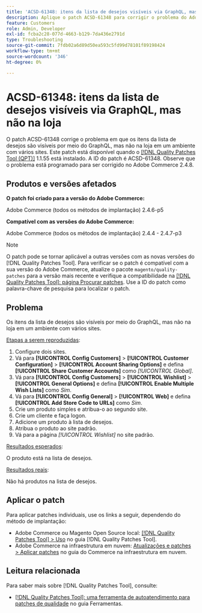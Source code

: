 ```yaml
---
title: 'ACSD-61348: itens da lista de desejos visíveis via GraphQL, mas não na loja'
description: Aplique o patch ACSD-61348 para corrigir o problema do Adobe Commerce em que os itens da lista de desejos são visíveis por meio do GraphQL, mas não na loja em um ambiente de vários sites.
feature: Customers
role: Admin, Developer
exl-id: fcba2c28-077d-4663-b129-7da436e2791d
type: Troubleshooting
source-git-commit: 7fdb02a6d89d50ea593c5fd99d78101f89198424
workflow-type: tm+mt
source-wordcount: '346'
ht-degree: 0%

---
```


# ACSD-61348: itens da lista de desejos visíveis via GraphQL, mas não na loja

O patch ACSD-61348 corrige o problema em que os itens da lista de desejos são visíveis por meio do GraphQL, mas não na loja em um ambiente com vários sites. Este patch está disponível quando o [[!DNL Quality Patches Tool (QPT)]](/help/tools/quality-patches-tool/quality-patches-tool-to-self-serve-quality-patches.md) 1.1.55 está instalado. A ID do patch é ACSD-61348. Observe que o problema está programado para ser corrigido no Adobe Commerce 2.4.8.

## Produtos e versões afetados

**O patch foi criado para a versão do Adobe Commerce:**

Adobe Commerce (todos os métodos de implantação) 2.4.6-p5

**Compatível com as versões do Adobe Commerce:**

Adobe Commerce (todos os métodos de implantação) 2.4.4 - 2.4.7-p3

>[!NOTE]
>
>O patch pode se tornar aplicável a outras versões com as novas versões do [!DNL Quality Patches Tool]. Para verificar se o patch é compatível com a sua versão do Adobe Commerce, atualize o pacote `magento/quality-patches` para a versão mais recente e verifique a compatibilidade na [[!DNL Quality Patches Tool]: página Procurar patches](https://experienceleague.adobe.com/tools/commerce-quality-patches/index.html?lang=pt-BR). Use a ID do patch como palavra-chave de pesquisa para localizar o patch.

## Problema

Os itens da lista de desejos são visíveis por meio do GraphQL, mas não na loja em um ambiente com vários sites.

<u>Etapas a serem reproduzidas</u>:

1. Configure dois sites.
1. Vá para **[!UICONTROL Config Customers]** > **[!UICONTROL Customer Configuration]** > **[!UICONTROL Account Sharing Options]** e defina **[!UICONTROL Share Customer Accounts]** como *[!UICONTROL Global]*.
1. Vá para **[!UICONTROL Config Customers]** > **[!UICONTROL Wishlist]** > **[!UICONTROL General Options]** e defina **[!UICONTROL Enable Multiple Wish Lists]** como *Sim*.
1. Vá para **[!UICONTROL Config General]** > **[!UICONTROL Web]** e defina **[!UICONTROL Add Store Code to URLs]** como *Sim*.
1. Crie um produto simples e atribua-o ao segundo site.
1. Crie um cliente e faça logon.
1. Adicione um produto à lista de desejos.
1. Atribua o produto ao site padrão.
1. Vá para a página *[!UICONTROL Wishlist]* no site padrão.

<u>Resultados esperados</u>:

O produto está na lista de desejos.

<u>Resultados reais</u>:

Não há produtos na lista de desejos.

## Aplicar o patch

Para aplicar patches individuais, use os links a seguir, dependendo do método de implantação:

* Adobe Commerce ou Magento Open Source local: [[!DNL Quality Patches Tool] > Uso](/help/tools/quality-patches-tool/usage.md) no guia [!DNL Quality Patches Tool].
* Adobe Commerce na infraestrutura em nuvem: [Atualizações e patches > Aplicar patches](https://experienceleague.adobe.com/docs/commerce-cloud-service/user-guide/develop/upgrade/apply-patches.html?lang=pt-BR) no guia do Commerce na infraestrutura em nuvem.

## Leitura relacionada

Para saber mais sobre [!DNL Quality Patches Tool], consulte:

* [[!DNL Quality Patches Tool]: uma ferramenta de autoatendimento para patches de qualidade](/help/tools/quality-patches-tool/quality-patches-tool-to-self-serve-quality-patches.md) no guia Ferramentas.
